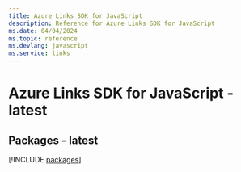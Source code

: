```yaml
---
title: Azure Links SDK for JavaScript
description: Reference for Azure Links SDK for JavaScript
ms.date: 04/04/2024
ms.topic: reference
ms.devlang: javascript
ms.service: links
---
```

# Azure Links SDK for JavaScript - latest
## Packages - latest
[!INCLUDE [packages](links-index.md)]
